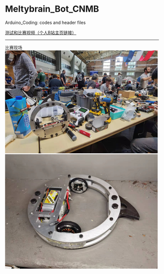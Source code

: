 # Meltybrain_Bot_CNMB
Arduino_Coding: codes and header files

[测试和比赛视频（个人B站主页链接）](https://space.bilibili.com/3836113/video)
*************
比赛现场
<img src="Documentations/bot1.jpg" width="500">
<img src="Documentations/bot2.jpg" width="500">
